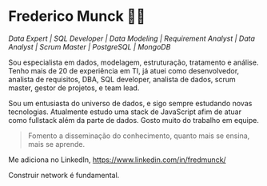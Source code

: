 <!-- ### Hi there 👋 -->

# Frederico Munck 🧑‍💻

*Data Expert | SQL Developer | Data Modeling | Requirement Analyst | Data Analyst | Scrum Master | PostgreSQL | MongoDB*

Sou especialista em dados, modelagem, estruturação, tratamento e análise.
Tenho mais de 20 de experiência em TI, já atuei como desenvolvedor, analista de requisitos, DBA, SQL developer, analista de dados, scrum master, gestor de projetos, e team lead.

Sou um entusiasta do universo de dados, e sigo sempre estudando novas tecnologias.
Atualmente estudo uma stack de JavaScript afim de atuar como fullstack além da parte de dados.
Gosto muito do trabalho em equipe. 

>Fomento a disseminação do conhecimento, quanto mais se ensina, mais se aprende.

Me adiciona no LinkedIn, https://www.linkedin.com/in/fredmunck/

Construir network é fundamental.


<!--
**fredmunck/fredmunck** is a ✨ _special_ ✨ repository because its `README.md` (this file) appears on your GitHub profile.

Here are some ideas to get you started:

- 🔭 I’m currently working on ...
- 🌱 I’m currently learning ...
- 👯 I’m looking to collaborate on ...
- 🤔 I’m looking for help with ...
- 💬 Ask me about ...
- 📫 How to reach me: ...
- 😄 Pronouns: ...
- ⚡ Fun fact: ...
-->
